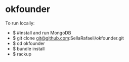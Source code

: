 # okfounder

To run locally:

* $ #install and run MongoDB 
* $ git clone git@github.com:SellaRafaeli/okfounder.git
* $ cd okfounder 
* $ bundle install
* $ rackup 
